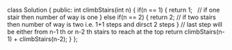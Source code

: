 class Solution {
public:
int climbStairs(int n)
{
if(n == 1)
{
return 1;   // if one stair then number of way is one
}
else if(n == 2)
{
return 2;  // if two stairs then number of way is two i.e. 1+1 steps and dirsct 2 steps
}
// last step will be either from n-1 th or n-2 th stairs to reach at the top
return climbStairs(n-1) + climbStairs(n-2);
​
}
};